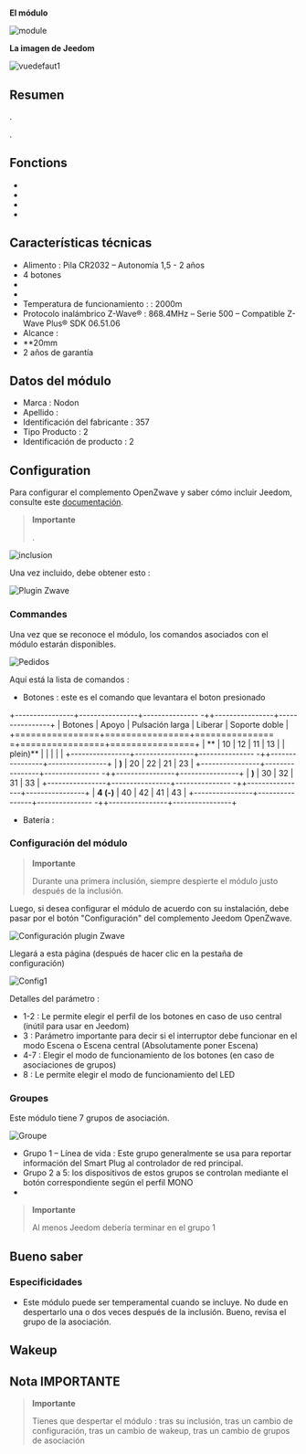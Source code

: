 # 

**El módulo**

![module](images/nodon.softremote/module.jpg)

**La imagen de Jeedom**

![vuedefaut1](images/nodon.softremote/vuedefaut1.png)

## Resumen

.

.

## Fonctions

-   
-   
-   
-   

## Características técnicas

-   Alimento : Pila CR2032 – Autonomía 1,5 - 2 años
-   4 botones
-   
-   
-   Temperatura de funcionamiento :  : 2000m
-   Protocolo inalámbrico Z-Wave® : 868.4MHz – Serie 500 – Compatible Z-Wave Plus® SDK 06.51.06
-   Alcance : 
-   **20mm
-   2 años de garantía

## Datos del módulo

-   Marca : Nodon
-   Apellido : 
-   Identificación del fabricante : 357
-   Tipo Producto : 2
-   Identificación de producto : 2

## Configuration

Para configurar el complemento OpenZwave y saber cómo incluir Jeedom, consulte este [documentación](https://doc.jeedom.com/es_ES/plugins/automation%20protocol/openzwave/).

> **Importante**
>
> .

![inclusion](images/nodon.softremote/inclusion.jpg)

Una vez incluido, debe obtener esto :

![Plugin Zwave](images/nodon.softremote/information.png)

### Commandes

Una vez que se reconoce el módulo, los comandos asociados con el módulo estarán disponibles.

![Pedidos](images/nodon.softremote/commandes.png)

Aquí está la lista de comandos :

-   Botones : este es el comando que levantara el boton presionado

+----------------+----------------+--------------- -++----------------+----------------+
| Botones        | Apoyo          | Pulsación larga     | Liberar    | Soporte doble   |
+================+================+=============== =+================+================+
| **         | 10             | 12             | 11             | 13             |
| plein)**       |                |                |                |                |
+----------------+----------------+--------------- -++----------------+----------------+
| **)**      | 20             | 22             | 21             | 23             |
+----------------+----------------+--------------- -++----------------+----------------+
| **)** | 30             | 32             | 31             | 33             |
+----------------+----------------+--------------- -++----------------+----------------+
| **4 (-)**      | 40             | 42             | 41             | 43             |
+----------------+----------------+--------------- -++----------------+----------------+

-   Batería : 

### Configuración del módulo

> **Importante**
>
> Durante una primera inclusión, siempre despierte el módulo justo después de la inclusión.

Luego, si desea configurar el módulo de acuerdo con su instalación, debe pasar por el botón "Configuración" del complemento Jeedom OpenZwave.

![Configuración plugin Zwave](images/plugin/bouton_configuration.jpg)

Llegará a esta página (después de hacer clic en la pestaña de configuración)

![Config1](images/nodon.softremote/config1.png)

Detalles del parámetro :

-   1-2 : Le permite elegir el perfil de los botones en caso de uso central (inútil para usar en Jeedom)
-   3 : Parámetro importante para decir si el interruptor debe funcionar en el modo Escena o Escena central (Absolutamente poner Escena)
-   4-7 : Elegir el modo de funcionamiento de los botones (en caso de asociaciones de grupos)
-   8 : Le permite elegir el modo de funcionamiento del LED

### Groupes

Este módulo tiene 7 grupos de asociación.

![Groupe](images/nodon.softremote/groupe.png)

-   Grupo 1 – Línea de vida : Este grupo generalmente se usa para reportar información del Smart Plug al controlador de red principal.
-   Grupo 2 a 5: los dispositivos de estos grupos se controlan mediante el botón correspondiente según el perfil MONO
-   

> **Importante**
>
> Al menos Jeedom debería terminar en el grupo 1

## Bueno saber

### Especificidades

-   Este módulo puede ser temperamental cuando se incluye. No dude en despertarlo una o dos veces después de la inclusión. Bueno, revisa el grupo de la asociación.

## Wakeup



## Nota IMPORTANTE

> **Importante**
>
> Tienes que despertar el módulo : tras su inclusión, tras un cambio de configuración, tras un cambio de wakeup, tras un cambio de grupos de asociación
